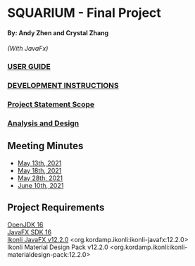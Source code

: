 # SQUARIUM - Final Project
#### By: Andy Zhen and Crystal Zhang

*(With JavaFx)*

### [USER GUIDE](https://docs.google.com/document/d/16JSJm0jhw9IWmJzCvQTwFJJGiJblaVWmKbR1jW2I68U/edit)

### [DEVELOPMENT INSTRUCTIONS](https://docs.google.com/document/d/1xOuTCNRWW5yM5qLY-PJLOnsY7NGRT63Sc9sqPYilz88/edit#)

### [Project Statement Scope](https://docs.google.com/document/d/1xLI6LGGu44HKDfOvJ3klcLbo6vebbfh391KwUjpQKhw/edit)

### [Analysis and Design](https://docs.google.com/document/d/1Eq2BmfXtEzM_xeyPTcP35HNqp3oZDk9lPSvgm5SgpKc/edit)


## Meeting Minutes
* [May 13th, 2021](https://docs.google.com/document/d/1-LI_7agddvXbk9I_RBRlDVYnwYcfrRpEq9JxxgzuCTU/edit)
* [May 18th, 2021](https://docs.google.com/document/d/1UpuGwjgSYtpYRKQpUrXi8e0-toGPV8ObHLJK-B1g4zc/edit)
* [May 28th, 2021](https://docs.google.com/document/d/1h3aNypTc_o1QnizrwSMwNHiAxF-rQai_pZQu_5oBuVE/edit)
* [June 10th, 2021](https://docs.google.com/document/d/1IH7GpkjjgWK0W0SBDlyCRBDwqWpl2zhL7gbTn4tjnw8/edit)

## Project Requirements
[OpenJDK 16](https://openjdk.java.net/projects/jdk/16/)  
[JavaFX SDK 16](https://gluonhq.com/products/javafx/)  
[Ikonli JavaFX v12.2.0](https://kordamp.org/ikonli/)
\<org.kordamp.ikonli:ikonli-javafx:12.2.0>  
Ikonli Material Design Pack v12.2.0
\<org.kordamp.ikonli:ikonli-materialdesign-pack:12.2.0>
